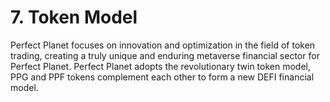 # 7. Token Model

Perfect Planet focuses on innovation and optimization in the field of token trading, creating a truly unique and enduring metaverse financial sector for Perfect Planet. Perfect Planet adopts the revolutionary twin token model, PPG and PPF tokens complement each other to form a new DEFI financial model.

